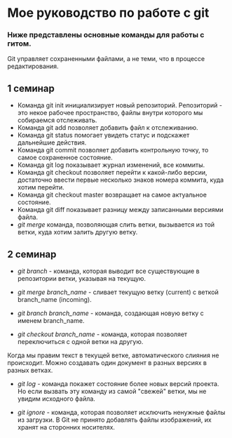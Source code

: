 #   Мое руководство по работе с git

### Ниже представлены основные команды для работы с гитом.

Git управляет сохраненными файлами, а не теми, что в процессе редактирования.

## 1 семинар

* Команда git init инициализирует новый репозиторий.
Репозиторий - это некое рабочее пространство, файлы внутри которого мы собираемся отслеживать.
* Команда git add позволяет добавить файл к отслеживанию.
* Команда git status помогает увидеть статус и подскажет дальнейшие действия.
* Команда git commit позволяет добавить контрольную точку, то самое сохраненное состояние.
* Команда git log показывает журнал изменений, все коммиты.
* Команда git checkout позволяет перейти к какой-либо версии, достаточно ввести первые несколько знаков номера коммита, куда хотим перейти.
* Команда git checkout master возвращает на самое актуальное состояние.
* Команда git diff показывает разницу между записанными версиями файла.
* *git merge* команда, позволяющая слить ветки, вызывается из той ветки, куда хотим залить другую ветку.

## 2 семинар

* *git branch* - команда, которая выводит все существующие в репозитории ветки, указывая на текущую.

* *git merge branch_name* - сливает текущую ветку (current) с веткой branch_name (incoming).

* *git branch branch_name* - команда, создающая новую ветку с именем branch_name.

* *git checkout branch_name* - команда, которая позволяет переключиться с одной ветки на другую.

Когда мы правим текст в текущей ветке, автоматического слияния не происходит. Можно создавать один документ в разных версиях в разных ветках.

* *git log* - команда покажет состояние более новых версий проекта. Но если вызвать эту команду из самой "свежей" ветки, мы не увидим исходного файла.

* *git ignore* - команда, которая позволяет исключить ненужные файлы из загрузки. В Git не принято добавлять файлы изображений, их хранят на сторонних носителях.
